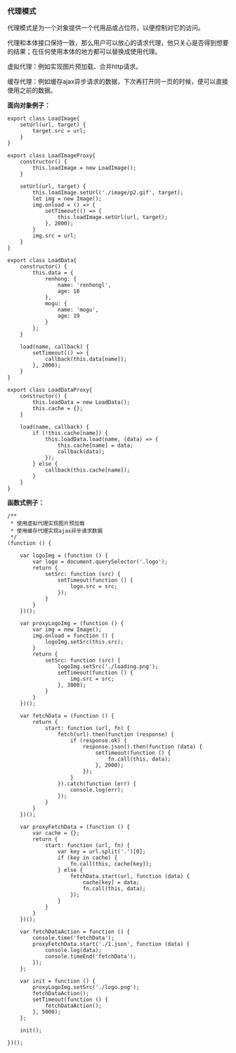 ### 代理模式

代理模式是为一个对象提供一个代用品或占位符，以便控制对它的访问。

代理和本体接口保持一致，那么用户可以放心的请求代理，他只关心是否得到想要的结果；在任何使用本体的地方都可以替换成使用代理。

虚拟代理：例如实现图片预加载、合并http请求。

缓存代理：例如缓存ajax异步请求的数据，下次再打开同一页的时候，便可以直接使用之前的数据。

**面向对象例子：**

```
export class LoadImage{
    setUrl(url, target) {
        target.src = url;
    }
}

export class LoadImageProxy{
    constructor() {
        this.loadImage = new LoadImage();
    }

    setUrl(url, target) {
        this.loadImage.setUrl('./image/p2.gif', target);
        let img = new Image();
        img.onload = () => {
            setTimeout(() => {
                this.loadImage.setUrl(url, target);
            }, 2000);
        }
        img.src = url;
    }
}

export class LoadData{
    constructor() {
        this.data = {
            renhong: {
                name: 'renhongl',
                age: 18
            },
            mogu: {
                name: 'mogu',
                age: 19
            }
        };
    }

    load(name, callback) {
        setTimeout(() => {
            callback(this.data[name]);
        }, 2000);
    }
}

export class LoadDataProxy{
    constructor() {
        this.loadData = new LoadData();
        this.cache = {};
    }

    load(name, callback) {
        if (!this.cache[name]) {
            this.loadData.load(name, (data) => {
                this.cache[name] = data;
                callback(data);
            });
        } else {
            callback(this.cache[name]);
        }
    }
}
```


**函数式例子：**
	
	/**
	 * 使用虚拟代理实现图片预加载
	 * 使用缓存代理实现ajax异步请求数据
	 */
	(function () {

	    var logoImg = (function () {
	        var logo = document.querySelector('.logo');
	        return {
	            setSrc: function (src) {
	                setTimeout(function () {
	                    logo.src = src;
	                });
	            }
	        }
	    })();

	    var proxyLogoImg = (function () {
	        var img = new Image();
	        img.onload = function () {
	            logoImg.setSrc(this.src);
	        }
	        return {
	            setSrc: function (src) {
	                logoImg.setSrc('./loading.png');
	                setTimeout(function () {
	                    img.src = src;
	                }, 3000);
	            }
	        }
	    })();

	    var fetchData = (function () {
	        return {
	            start: function (url, fn) {
	                fetch(url).then(function (response) {
	                    if (response.ok) {
	                        response.json().then(function (data) {
	                            setTimeout(function () {
	                                fn.call(this, data);
	                            }, 2000);
	                        });
	                    }
	                }).catch(function (err) {
	                    console.log(err);
	                });
	            }
	        }
	    })();

	    var proxyFetchData = (function () {
	        var cache = {};
	        return {
	            start: function (url, fn) {
	                var key = url.split('.')[0];
	                if (key in cache) {
	                    fn.call(this, cache[key]);
	                } else {
	                    fetchData.start(url, function (data) {
	                        cache[key] = data;
	                        fn.call(this, data);
	                    });
	                }
	            }
	        }
	    })();

	    var fetchDataAction = function () {
	        console.time('fetchData');
	        proxyFetchData.start('./1.json', function (data) {
	            console.log(data);
	            console.timeEnd('fetchData');
	        });
	    };

	    var init = function () {
	        proxyLogoImg.setSrc('./logo.png');
	        fetchDataAction();
	        setTimeout(function () {
	            fetchDataAction();
	        }, 5000);
	    };

	    init();

	})();
<!--stackedit_data:
eyJoaXN0b3J5IjpbOTE1OTg4OTE2XX0=
-->